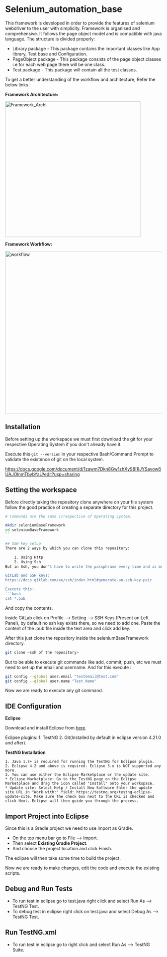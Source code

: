 # Selenium_automation_base

This framework is developed in order to provide the features of selenium webdriver to the user with simplicity. Framework is organised and comprehensive.
It follows the page object model and is compatible with java language. 
The structure is divided properly:
* Library package - This package contains the important classes like App library, Test base and Configuration.
* PageObject package - This package consists of the page object classes i.e for each web page there will be one class.
* Test package - This package will contain all the test classes.


To get a better understanding of the workflow and architecture, Refer the below links :

**Framework Architecture:**

<img width="435" alt="Framework_Archi" src="https://user-images.githubusercontent.com/119481896/208860540-13da9d72-5385-4637-ae5e-993b5f4acd1f.png">

**Framework Workflow:**

<img width="522" alt="workflow" src="https://user-images.githubusercontent.com/119481896/208861064-f087f484-4fe9-4a41-bd72-ca18f16337ac.png">


## Installation
Before setting up the workspace we must first download the git for your respective Operating System if you don't already have it.

Execute this `git --version` in your respective Bash/Command Prompt to validate the existence of git on the local system.

https://docs.google.com/document/d/1zawm7Dkn8Gw1zhXyS8l1IJYSavow6UAJOlnmTbybYaU/edit?usp=sharing


## Setting the workspace

Before directly taking the repository clone anywhere on your file system follow the good practice of creating a separate directory for this project.

```bash
# Commands are the same irrespective of Operating System.

mkdir seleniumBaseFramework
cd seleniumBaseFramework
``

## SSH key setup
There are 2 ways by which you can clone this repository:

    1. Using Http 
    2. Using Ssh
But in Ssh, you don't have to write the passphrase every time and is much more secure compared to HTTP.

GitLab and SSH keys:
https://docs.gitlab.com/ee/ssh/index.html#generate-an-ssh-key-pair

Execute this:
```bash
cat *.pub 
```
And copy the contents.

Inside GitLab click on Profile --> Setting --> SSH Keys (Present on Left Panel), by default no ssh key exists there, so we need to add one.
Paste the content of the .pub file inside the text area and click add key.

After this just clone the repository inside the seleniumBaseFramework directory.
``` bash
git clone <ssh of the repository>
```

But to be able to execute git commands like add, commit, push, etc we must need to set up the email and username. And for this execute
:
```bash
git config --global user.email "testemail@test.com"
git config --global user.name "Test Name"

```

Now we are ready to execute any git command.

## IDE Configuration

**Eclipse**

Download and install Eclipse from [here](https://www.eclipse.org/downloads/).

Eclipse plugins:
    1. TestNG
    2. Git(Installed by default in eclipse version 4.21.0 and after).


**TestNG Installation**

    1. Java 1.7+ is required for running the TestNG for Eclipse plugin.
    2. Eclipse 4.2 and above is required. Eclipse 3.x is NOT supported any more.
    3. You can use either the Eclipse Marketplace or the update site.
    * Eclipse Marketplace: Go to the TestNG page on the Eclipse Marketplace and drag the icon called "Install" onto your workspace.
    * Update site: Select Help / Install New Software Enter the update site URL in "Work with:" field: https://testng.org/testng-eclipse-update-site. Make sure the check box next to the URL is checked and click Next. Eclipse will then guide you through the process.


## Import Project into Eclipse

Since this is a Gradle project we need to use Import as Gradle.

* On the top menu bar go to File --> Import.
* Then select **Existing Gradle Project**.
* And choose the project location and click Finish.

The eclipse will then take some time to build the project.

Now we are ready to make changes, edit the code and execute the existing scripts.

## Debug and Run Tests

* To run test in eclipse go to test.java  right click and select Run As --> TestNG Test.
* To debug test in eclipse right click on test.java and select Debug As --> TestNG Test.

## Run TestNG.xml 

* To run test in eclipse go to  right click and select Run As --> TestNG Suite.


